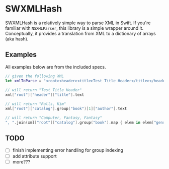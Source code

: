 # SWXMLHash

SWXMLHash is a relatively simple way to parse XML in Swift. If you're familiar with `NSXMLParser`, this library is a simple wrapper around it. Conceptually, it provides a translation from XML to a dictionary of arrays (aka hash).

## Examples

All examples below are from the included specs.

```swift
// given the following XML
let xmlToParse = "<root><header><title>Test Title Header</title></header><catalog><book id=\"bk101\"><author>Gambardella, Matthew</author><title>XML Developer's Guide</title><genre>Computer</genre><price>44.95</price><publish_date>2000-10-01</publish_date><description>An in-depth look at creating applications with XML.</description></book><book id=\"bk102\"><author>Ralls, Kim</author><title>Midnight Rain</title><genre>Fantasy</genre><price>5.95</price><publish_date>2000-12-16</publish_date><description>A former architect battles corporate zombies, an evil sorceress, and her own childhood to become queen of the world.</description></book><book id=\"bk103\"><author>Corets, Eva</author><title>Maeve Ascendant</title><genre>Fantasy</genre><price>5.95</price><publish_date>2000-11-17</publish_date><description>After the collapse of a nanotechnology society in England, the young survivors lay the foundation for a new society.</description></book></catalog></root>"
    
// will return "Test Title Header"
xml["root"]["header"]["title"].text

// will return "Ralls, Kim"
xml["root"]["catalog"].group("book")[1]["author"].text

// will return "Computer, Fantasy, Fantasy"
", ".join(xml["root"]["catalog"].group("book").map { elem in elem["genre"].text! })
```

## TODO

* [ ] finish implementing error handling for group indexing
* [ ] add attribute support
* [ ] more???
